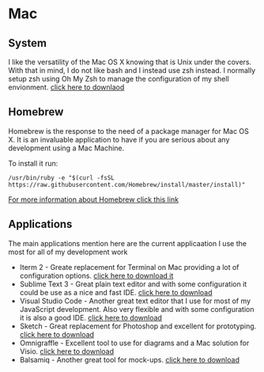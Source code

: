 # Mac

## System

I like the versatility of the Mac OS X knowing that is Unix under the covers. With that in mind, I do not like bash and I instead use zsh instead. I normally setup zsh using Oh My Zsh to manage the configuration of my shell envionment. [click here to downlaod](http://ohmyz.sh/)

## Homebrew

Homebrew is the response to the need of a package manager for Mac OS X. It is an invaluable application to have if you are serious about any development using a Mac Machine.

To install it run:

``` /usr/bin/ruby -e "$(curl -fsSL https://raw.githubusercontent.com/Homebrew/install/master/install)" ```

[For more information about Homebrew click this link](https://brew.sh)

## Applications

The main applications mention here are the current applicaation I use the most for all of my development work

* Iterm 2 - Greate replacement for Terminal on Mac providing a lot of configuration options. [click here to download it](https://www.iterm2.com/)
* Sublime Text 3 - Great plain text editor and with some configuration it could be use as a nice and fast IDE. [click here to download](https://www.sublimetext.com/)
* Visual Studio Code - Another great text editor that I use for most of my JavaScript development. Also very flexible and with some configuration it is  also a good IDE. [click here to download](https://code.visualstudio.com/)
* Sketch - Great replacement for Photoshop and excellent for prototyping. [click here to download](https://www.sketchapp.com/)
* Omnigraffle - Excellent tool to use for diagrams and a Mac solution for Visio. [click here to download](https://www.omnigroup.com/omnigraffle)
* Balsamiq - Another great tool for mock-ups. [click here to download](https://balsamiq.com/index.html)
